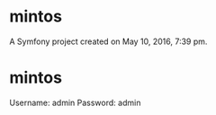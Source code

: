 mintos
======

A Symfony project created on May 10, 2016, 7:39 pm.
# mintos

Username: admin
Password: admin
